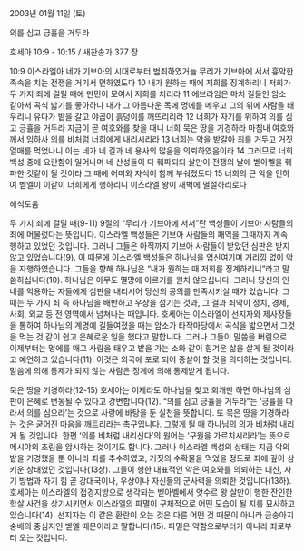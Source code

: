 2003년 01월 11일 (토)

의를 심고 긍휼을 거두라



호세아 10:9 - 10:15 / 새찬송가 377 장


10:9 이스라엘아 네가 기브아의 시대로부터 범죄하였거늘 무리가 기브아에 서서 흉악한 족속을 치는 전쟁을 거기서 면하였도다 
10 내가 원하는 때에 저희를 징계하리니 저희가 두 가지 죄에 걸릴 때에 만민이 모여서 저희를 치리라 
11 에브라임은 마치 길들인 암소 같아서 곡식 밟기를 좋아하나 내가 그 아름다운 목에 멍에를 메우고 그의 위에 사람을 태우리니 유다가 밭을 갈고 야곱이 흙덩이를 깨뜨리리라 
12 너희가 자기를 위하여 의를 심고 긍휼을 거두라 지금이 곧 여호와를 찾을 때니 너희 묵은 땅을 기경하라 마침내 여호와께서 임하사 의를 비처럼 너희에게 내리시리라 
13 너희는 악을 밭갈아 죄를 거두고 거짓 열매를 먹었나니 이는 네가 네 길과 네 용사의 많음을 의뢰하였음이라 
14 그러므로 너희 백성 중에 요란함이 일어나며 네 산성들이 다 훼파되되 살만이 전쟁의 날에 벧아벨을 훼파한 것같이 될 것이라 그 때에 어미와 자식이 함께 부숴졌도다 
15 너희의 큰 악을 인하여 벧엘이 이같이 너희에게 행하리니 이스라엘 왕이 새벽에 멸절하리로다

해석도움





두 가지 죄에 걸릴 때(9-11) 
9절의 “무리가 기브아에 서서”란 백성들이 기브아 사람들의 죄에 머물렀다는 뜻입니다. 이스라엘 백성들은 기브아 사람들의 패역을 그때까지 계속 행하고 있었던 것입니다. 그러나 그들은 아직까지 기브아 사람들이 받았던 심판은 받지 않고 있었습니다(9). 이 때문에 이스라엘 백성들은 하나님을 업신여기며 거리낌 없이 악을 자행하였습니다. 그들을 향해 하나님은 “내가 원하는 때 저희를 징계하리니”라고 말씀하십니다(10). 하나님은 아무도 멸망에 이르기를 원치 않으십니다. 그러나 당신의 인내를 악용하는 자들에게 심판을 내리시어 당신의 공의를 만족시키실 때가 있습니다. 그 때는 두 가지 죄 즉 하나님을 배반하고 우상을 섬기는 것과, 그 결과 죄악이 정치, 경제, 사회, 외교 등 전 영역에서 넘쳐나는 때입니다. 호세아는 이스라엘이 선지자와 제사장들을 통하여 하나님의 계명에 길들여졌을 때는 암소가 타작마당에서 곡식을 밟으면서 그것을 먹는 것 같이 쉽고 은혜로운 일을 했다고 말합니다. 그러나 그들이 말씀을 버림으로 이제부터는 멍에를 매고 사람을 태우고 밭을 가는 소와 같이 힘겨운 삶을 살게 될 것이라고 예언하고 있습니다(11). 이것은 외국에 포로 되어 종살이 할 것을 의미하는 것입니다. 말씀에 의해 통제가 되지 않는 사람은 징계에 의해 통제받게 됩니다. 



묵은 땅을 기경하라(12-15) 
호세아는 이제라도 하나님을 찾고 회개만 하면 하나님의 심판이 은혜로 변동될 수 있다고 강변합니다(12). “의를 심고 긍휼을 거두라”는 ‘긍휼을 따라서 의를 심으라’는 것으로 사랑에 바탕을 둔 실천을 뜻합니다. 또 묵은 땅을 기경하라는 것은 굳어진 마음을 깨트리라는 촉구입니다. 그렇게 될 때 하나님의 의가 비처럼 내리게 될 것입니다. 한편 ‘의를 비처럼 내리신다’의 원어는 ‘구원을 가르치시리라’는 뜻으로 메시야의 초림을 암시하는 것이기도 합니다. 그러나 이스라엘 백성의 상태는 지금 악의 밭을 기경했을 뿐 아니라 죄를 추수하였고, 거짓의 수확물을 먹었을 정도로 죄에 깊이 삼키운 상태였던 것입니다(13상). 그들이 행한 대표적인 악은 여호와를 의뢰하는 대신, 자기 방법과 자기 힘 곧 강대국이나, 우상이나 자신들의 군사력을 의뢰한 것입니다(13하). 호세아는 이스라엘의 접경지방으로 생각되는 벧아벨에서 앗수르 왕 살만이 행한 잔인한 학살 사건을 상기시키면서 이스라엘의 파멸이 구체적으로 어떤 모습이 될 지를 묘사하고 있습니다(14). 선지자는 이 같은 환란이 오는 것은 다른 어떤 것 때문이 아니라 금송아지 숭배의 중심지인 벧엘 때문이라고 말합니다(15). 파멸은 약함으로부터가 아니라 죄로부터 오는 것입니다.